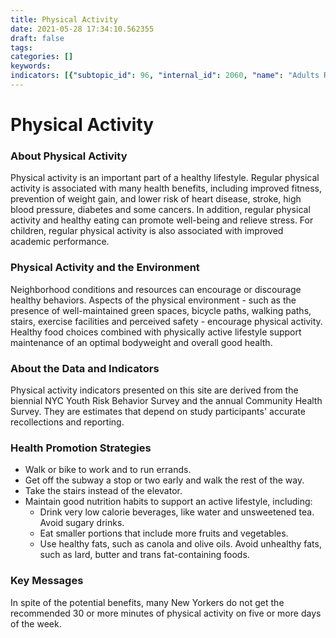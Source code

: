 ```yaml
---
title: Physical Activity
date: 2021-05-28 17:34:10.562355
draft: false
tags: 
categories: []
keywords: 
indicators: [{"subtopic_id": 96, "internal_id": 2060, "name": "Adults Reporting Exercise in the Past 30 Days", "URL": "https://a816-dohbesp.nyc.gov/IndicatorPublic/VisualizationData.aspx?id=2060,719b87,96,Summarize"}, {"subtopic_id": 96, "internal_id": 2058, "name": "Adults Who Walk or Bike for Transportation", "URL": "https://a816-dohbesp.nyc.gov/IndicatorPublic/VisualizationData.aspx?id=2058,719b87,96,Summarize"}, {"subtopic_id": 96, "internal_id": 2173, "name": "Bike for Transportation in the Past 7 Days", "URL": "https://a816-dohbesp.nyc.gov/IndicatorPublic/VisualizationData.aspx?id=2173,719b87,96,Summarize"}, {"subtopic_id": 96, "internal_id": 2059, "name": "Monthly Bicycle Use", "URL": "https://a816-dohbesp.nyc.gov/IndicatorPublic/VisualizationData.aspx?id=2059,719b87,96,Summarize"}, {"subtopic_id": 96, "internal_id": 2172, "name": "Walk for Transportation in the Past 7 Days", "URL": "https://a816-dohbesp.nyc.gov/IndicatorPublic/VisualizationData.aspx?id=2172,719b87,96,Summarize"}]
---
```

# Physical Activity
<h3 id="descriptiontitle">About Physical Activity</h3>
<p>Physical activity is an important part of a healthy lifestyle. Regular physical activity is associated with many health benefits, including improved fitness, prevention of weight gain, and lower risk of heart disease, stroke, high blood pressure, diabetes and some cancers. In addition, regular physical activity and healthy eating can promote well-being and relieve stress. For children, regular physical activity is also associated with improved academic performance.</p>
<h3>Physical Activity and the Environment</h3>
<p>Neighborhood conditions and resources can encourage or discourage healthy behaviors. Aspects of the physical environment - such as the presence of well-maintained green spaces, bicycle paths, walking paths, stairs, exercise facilities and perceived safety - encourage physical activity. Healthy food choices combined with physically active lifestyle support maintenance of an optimal bodyweight and overall good health.</p>
<h3>About the Data and Indicators</h3>
<p>Physical activity indicators presented on this site are derived from the biennial NYC Youth Risk Behavior Survey and the annual Community Health Survey. They are estimates that depend on study participants' accurate recollections and reporting.</p>
<h3>Health Promotion Strategies</h3>
<ul>
<li>Walk or bike to work and to run errands.</li>
<li>Get off the subway a stop or two early and walk the rest of the way.</li>
<li>Take the stairs instead of the elevator.</li>
<li>Maintain good nutrition habits to support an active lifestyle, including:
<ul>
<li>Drink very low calorie beverages, like water and unsweetened tea. Avoid sugary drinks.</li>
<li>Eat smaller portions that include more fruits and vegetables.</li>
<li>Use healthy fats, such as canola and olive oils. Avoid unhealthy fats, such as lard, butter and trans fat-containing foods.&nbsp;</li>
</ul>
</li>
</ul>
<h3>Key Messages</h3>
<p>In spite of the potential benefits, many New Yorkers do not get the recommended 30 or more minutes of physical activity on five or more days of the week.</p>

